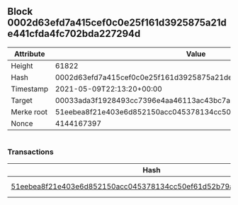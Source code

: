 ## Block 0002d63efd7a415cef0c0e25f161d3925875a21de441cfda4fc702bda227294d

Attribute | Value
--- | ---
Height | 61822
Hash | 0002d63efd7a415cef0c0e25f161d3925875a21de441cfda4fc702bda227294d
Timestamp | 2021-05-09T22:13:20+00:00
Target | 00033ada3f1928493cc7396e4aa46113ac43bc7ac52aab5d08e3934913716f64
Merke root | 51eebea8f21e403e6d852150acc045378134cc50ef61d52b79a9511944ddbd78
Nonce | 4144167397

```

```

### Transactions

Hash | Amount
--- | ---
[51eebea8f21e403e6d852150acc045378134cc50ef61d52b79a9511944ddbd78](51eebea8f21e403e6d852150acc045378134cc50ef61d52b79a9511944ddbd78.md) | 10.00000000 SKEPTI 
